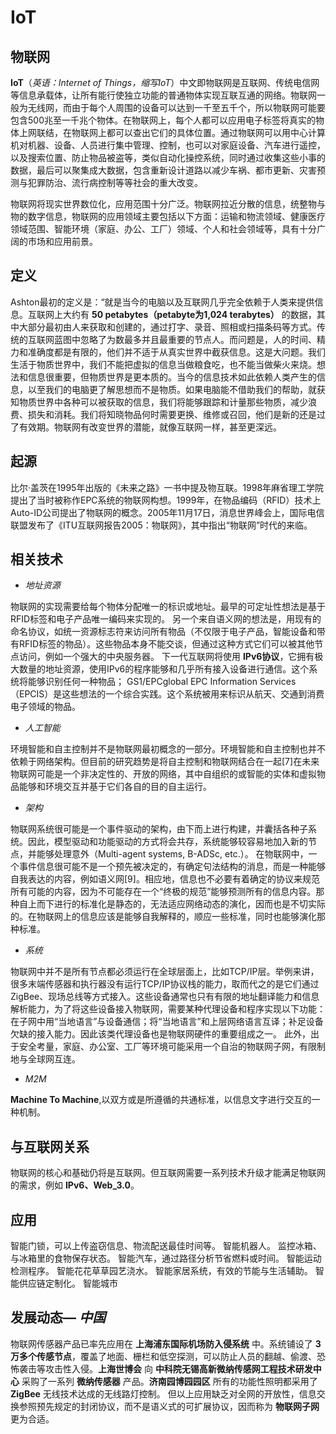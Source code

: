 # IoT

## 物联网

**IoT**（*英语：Internet of Things，缩写IoT*）中文即物联网是互联网、传统电信网等信息承载体，让所有能行使独立功能的普通物体实现互联互通的网络。物联网一般为无线网，而由于每个人周围的设备可以达到一千至五千个，所以物联网可能要包含500兆至一千兆个物体。在物联网上，每个人都可以应用电子标签将真实的物体上网联结，在物联网上都可以查出它们的具体位置。通过物联网可以用中心计算机对机器、设备、人员进行集中管理、控制，也可以对家庭设备、汽车进行遥控，以及搜索位置、防止物品被盗等，类似自动化操控系统，同时通过收集这些小事的数据，最后可以聚集成大数据，包含重新设计道路以减少车祸、都市更新、灾害预测与犯罪防治、流行病控制等等社会的重大改变。

物联网将现实世界数位化，应用范围十分广泛。物联网拉近分散的信息，统整物与物的数字信息，物联网的应用领域主要包括以下方面：运输和物流领域、健康医疗领域范围、智能环境（家庭、办公、工厂）领域、个人和社会领域等，具有十分广阔的市场和应用前景。

## 定义

Ashton最初的定义是：“就是当今的电脑以及互联网几乎完全依赖于人类来提供信息。互联网上大约有 **50 petabytes（petabyte为1,024 terabytes）** 的数据，其中大部分最初由人来获取和创建的，通过打字、录音、照相或扫描条码等方式。传统的互联网蓝图中忽略了为数最多并且最重要的节点人。而问题是，人的时间、精力和准确度都是有限的，他们并不适于从真实世界中截获信息。这是大问题。我们生活于物质世界中，我们不能把虚拟的信息当做粮食吃，也不能当做柴火来烧。想法和信息很重要，但物质世界是更本质的。当今的信息技术如此依赖人类产生的信息，以至我们的电脑更了解思想而不是物质。如果电脑能不借助我们的帮助，就获知物质世界中各种可以被获取的信息，我们将能够跟踪和计量那些物质，减少浪费、损失和消耗。我们将知晓物品何时需要更换、维修或召回，他们是新的还是过了有效期。物联网有改变世界的潜能，就像互联网一样，甚至更深远。

## 起源

比尔·盖茨在1995年出版的《未来之路》一书中提及物互联。1998年麻省理工学院提出了当时被称作EPC系统的物联网构想。1999年，在物品编码（RFID）技术上Auto-ID公司提出了物联网的概念。2005年11月17日，消息世界峰会上，国际电信联盟发布了《ITU互联网报告2005：物联网》，其中指出“物联网”时代的来临。

## 相关技术

- *地址资源*

物联网的实现需要给每个物体分配唯一的标识或地址。最早的可定址性想法是基于RFID标签和电子产品唯一编码来实现的。
另一个来自语义网的想法是，用现有的命名协议，如统一资源标志符来访问所有物品（不仅限于电子产品，智能设备和带有RFID标签的物品）。这些物品本身不能交谈，但通过这种方式它们可以被其他节点访问，例如一个强大的中央服务器。
下一代互联网将使用 **IPv6协议**，它拥有极大数量的地址资源，使用IPv6的程序能够和几乎所有接入设备进行通信。这个系统将能够识别任何一种物品；
GS1/EPCglobal EPC Information Services（EPCIS）是这些想法的一个综合实践。这个系统被用来标识从航天、交通到消费电子领域的物品。

- *人工智能*

环境智能和自主控制并不是物联网最初概念的一部分。环境智能和自主控制也并不依赖于网络架构。但目前的研究趋势是将自主控制和物联网结合在一起[7]在未来物联网可能是一个非决定性的、开放的网络，其中自组织的或智能的实体和虚拟物品能够和环境交互并基于它们各自的目的自主运行。

- *架构*

物联网系统很可能是一个事件驱动的架构，由下而上进行构建，并囊括各种子系统。因此，模型驱动和功能驱动的方式将会共存，系统能够较容易地加入新的节点，并能够处理意外（Multi-agent systems, B-ADSc, etc.）。
在物联网中，一个事件信息很可能不是一个预先被决定的，有确定句法结构的消息，而是一种能够自我表达的内容，例如语义网[9]。相应地，信息也不必要有着确定的协议来规范所有可能的内容，因为不可能存在一个“终极的规范”能够预测所有的信息内容。那种自上而下进行的标准化是静态的，无法适应网络动态的演化，因而也是不切实际的。在物联网上的信息应该是能够自我解释的，顺应一些标准，同时也能够演化那种标准。

- *系统*

物联网中并不是所有节点都必须运行在全球层面上，比如TCP/IP层。举例来讲，很多末端传感器和执行器没有运行TCP/IP协议栈的能力，取而代之的是它们通过ZigBee、现场总线等方式接入。这些设备通常也只有有限的地址翻译能力和信息解析能力，为了将这些设备接入物联网，需要某种代理设备和程序实现以下功能：在子网中用“当地语言”与设备通信；将“当地语言”和上层网络语言互译；补足设备欠缺的接入能力。因此该类代理设备也是物联网硬件的重要组成之一。
此外，出于安全考量，家庭、办公室、工厂等环境可能采用一个自治的物联网子网，有限制地与全球网互连。

- *M2M*

**Machine To Machine**,以双方或是所遵循的共通标准，以信息文字进行交互的一种机制。

## 与互联网关系

物联网的核心和基础仍将是互联网。但互联网需要一系列技术升级才能满足物联网的需求，例如 **IPv6、Web_3.0**。

## 应用

智能门锁，可以上传盗窃信息、物流配送最佳时间等。
智能机器人。
监控冰箱、与冰箱里的食物保存状态。
智能汽车，通过路径分析节省燃料或时间。
智能运动检测程序。
智能花花草草园艺浇水。
智能家居系统，有效的节能与生活辅助。
智能供应链定制化。
智能城市

## 发展动态— *中国*

物联网传感器产品已率先应用在 **上海浦东国际机场防入侵系统** 中。系统铺设了 **3万多个传感节点**，覆盖了地面、栅栏和低空探测，可以防止人员的翻越、偷渡、恐怖袭击等攻击性入侵。**上海世博会** 向 **中科院无锡高新微纳传感网工程技术研发中心** 采购了一系列 **微纳传感器** 产品。**济南园博园园区** 所有的功能性照明都采用了 **ZigBee** 无线技术达成的无线路灯控制。
但以上应用缺乏对全网的开放性，信息交换参照预先规定的封闭协议，而不是语义式的可扩展协议，因而称为 **物联网子网** 更为合适。
